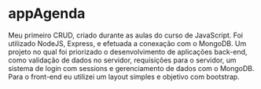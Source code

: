 # appAgenda
Meu primeiro CRUD, criado durante as aulas do curso de JavaScript.
Foi utilizado NodeJS, Express, e efetuada a conexação com o MongoDB. Um projeto no qual foi priorizado o desenvolvimento de aplicações back-end, como validação de dados no servidor, requisições para o servidor, um sistema de login com sessions e gerenciamento de dados com o MongoDB. 
Para o front-end eu utilizei um layout simples e objetivo com bootstrap. 